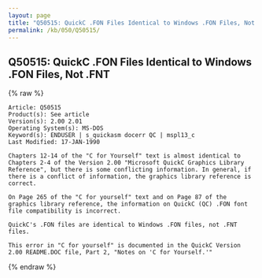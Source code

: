 ```yaml
---
layout: page
title: "Q50515: QuickC .FON Files Identical to Windows .FON Files, Not .FNT"
permalink: /kb/050/Q50515/
---
```


## Q50515: QuickC .FON Files Identical to Windows .FON Files, Not .FNT

{% raw %}

	Article: Q50515
	Product(s): See article
	Version(s): 2.00 2.01
	Operating System(s): MS-DOS
	Keyword(s): ENDUSER | s_quickasm docerr QC | mspl13_c
	Last Modified: 17-JAN-1990
	
	Chapters 12-14 of the "C for Yourself" text is almost identical to
	Chapters 2-4 of the Version 2.00 "Microsoft QuickC Graphics Library
	Reference", but there is some conflicting information. In general, if
	there is a conflict of information, the graphics library reference is
	correct.
	
	On Page 265 of the "C for yourself" text and on Page 87 of the
	graphics library reference, the information on QuickC (QC) .FON font
	file compatibility is incorrect.
	
	QuickC's .FON files are identical to Windows .FON files, not .FNT
	files.
	
	This error in "C for yourself" is documented in the QuickC Version
	2.00 README.DOC file, Part 2, "Notes on 'C for Yourself.'"

{% endraw %}
